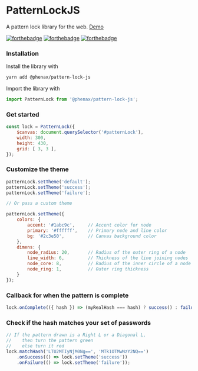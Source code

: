 # PatternLockJS
A pattern lock library for the web. [Demo](https://phenax.github.io/pattern-lock-js/)

[![forthebadge](http://forthebadge.com/images/badges/uses-js.svg)](http://forthebadge.com)
[![forthebadge](http://forthebadge.com/images/badges/you-didnt-ask-for-this.svg)](http://forthebadge.com)
[![forthebadge](http://forthebadge.com/images/badges/no-ragrets.svg)](http://forthebadge.com)


### Installation

Install the library with
```bash
yarn add @phenax/pattern-lock-js
```

Import the library with
```js
import PatternLock from '@phenax/pattern-lock-js';
```

### Get started
```javascript
const lock = PatternLock({
    $canvas: document.querySelector('#patternLock'),
    width: 300,
    height: 430,
    grid: [ 3, 3 ],
});
```

### Customize the theme
```javascript
patternLock.setTheme('default');
patternLock.setTheme('success');
patternLock.setTheme('failure');

// Or pass a custom theme

patternLock.setTheme({
    colors: {
        accent: '#1abc9c',     // Accent color for node
        primary: '#ffffff',    // Primary node and line color
        bg: '#2c3e50',         // Canvas background color
    },
    dimens: {
        node_radius: 20,       // Radius of the outer ring of a node
        line_width: 6,         // Thickness of the line joining nodes
        node_core: 8,          // Radius of the inner circle of a node
        node_ring: 1,          // Outer ring thickness
    }
});
```

### Callback for when the pattern is complete
```javascript
lock.onComplete(({ hash }) => (myRealHash === hash) ? success() : failure());
```

### Check if the hash matches your set of passwords
```javascript
// If the pattern drawn is a Right L or a Diagonal L,
//    then turn the pattern green
//    else turn it red
lock.matchHash('LTU2MTIyNjM0Ng==', 'MTk1OTMwNzY2NQ==')
    .onSuccess(() => lock.setTheme('success'))
    .onFailure(() => lock.setTheme('failure'));
```


<br />
